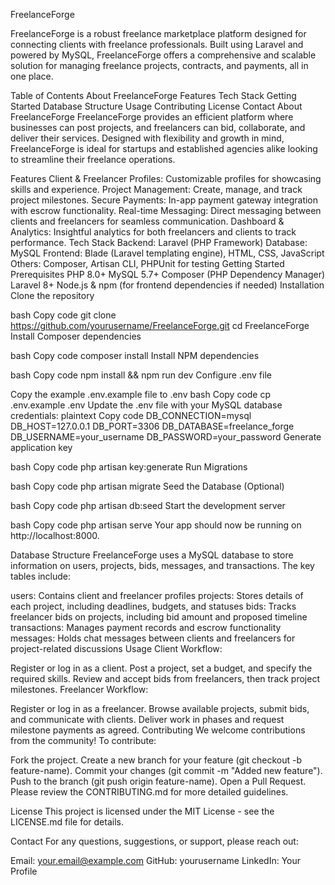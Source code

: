 FreelanceForge
<!-- Replace with an actual link to your logo or banner -->

FreelanceForge is a robust freelance marketplace platform designed for connecting clients with freelance professionals. Built using Laravel and powered by MySQL, FreelanceForge offers a comprehensive and scalable solution for managing freelance projects, contracts, and payments, all in one place.

Table of Contents
About FreelanceForge
Features
Tech Stack
Getting Started
Database Structure
Usage
Contributing
License
Contact
About FreelanceForge
FreelanceForge provides an efficient platform where businesses can post projects, and freelancers can bid, collaborate, and deliver their services. Designed with flexibility and growth in mind, FreelanceForge is ideal for startups and established agencies alike looking to streamline their freelance operations.

Features
Client & Freelancer Profiles: Customizable profiles for showcasing skills and experience.
Project Management: Create, manage, and track project milestones.
Secure Payments: In-app payment gateway integration with escrow functionality.
Real-time Messaging: Direct messaging between clients and freelancers for seamless communication.
Dashboard & Analytics: Insightful analytics for both freelancers and clients to track performance.
Tech Stack
Backend: Laravel (PHP Framework)
Database: MySQL
Frontend: Blade (Laravel templating engine), HTML, CSS, JavaScript
Others: Composer, Artisan CLI, PHPUnit for testing
Getting Started
Prerequisites
PHP 8.0+
MySQL 5.7+
Composer (PHP Dependency Manager)
Laravel 8+
Node.js & npm (for frontend dependencies if needed)
Installation
Clone the repository

bash
Copy code
git clone https://github.com/yourusername/FreelanceForge.git
cd FreelanceForge
Install Composer dependencies

bash
Copy code
composer install
Install NPM dependencies

bash
Copy code
npm install && npm run dev
Configure .env file

Copy the example .env.example file to .env
bash
Copy code
cp .env.example .env
Update the .env file with your MySQL database credentials:
plaintext
Copy code
DB_CONNECTION=mysql
DB_HOST=127.0.0.1
DB_PORT=3306
DB_DATABASE=freelance_forge
DB_USERNAME=your_username
DB_PASSWORD=your_password
Generate application key

bash
Copy code
php artisan key:generate
Run Migrations

bash
Copy code
php artisan migrate
Seed the Database (Optional)

bash
Copy code
php artisan db:seed
Start the development server

bash
Copy code
php artisan serve
Your app should now be running on http://localhost:8000.

Database Structure
FreelanceForge uses a MySQL database to store information on users, projects, bids, messages, and transactions. The key tables include:

users: Contains client and freelancer profiles
projects: Stores details of each project, including deadlines, budgets, and statuses
bids: Tracks freelancer bids on projects, including bid amount and proposed timeline
transactions: Manages payment records and escrow functionality
messages: Holds chat messages between clients and freelancers for project-related discussions
Usage
Client Workflow:

Register or log in as a client.
Post a project, set a budget, and specify the required skills.
Review and accept bids from freelancers, then track project milestones.
Freelancer Workflow:

Register or log in as a freelancer.
Browse available projects, submit bids, and communicate with clients.
Deliver work in phases and request milestone payments as agreed.
Contributing
We welcome contributions from the community! To contribute:

Fork the project.
Create a new branch for your feature (git checkout -b feature-name).
Commit your changes (git commit -m "Added new feature").
Push to the branch (git push origin feature-name).
Open a Pull Request.
Please review the CONTRIBUTING.md for more detailed guidelines.

License
This project is licensed under the MIT License - see the LICENSE.md file for details.

Contact
For any questions, suggestions, or support, please reach out:

Email: your.email@example.com
GitHub: yourusername
LinkedIn: Your Profile
